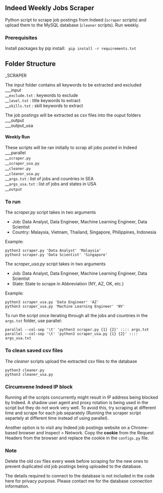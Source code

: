 ## Indeed Weekly Jobs Scraper 

Python script to scrape job postings from Indeed (`scraper` scripts) and upload them to the MySQL database (`cleaner` scripts). Run weekly.

### Prerequisites

Install packages by pip install:
` pip install -r requirements.txt`

## Folder Structure


_SCRAPER

The input folder contains all keywords to be extracted and excluded<br>
___input<br>
    __`exclude.txt` : keywords to exclude <br>
    __`level.txt` : title keywords to extract <br>
    __`skills.txt` : skill keywords to extract

The job postings will be extracted as csv files into the ouput folders<br>
___output<br>
___output_usa<br>

#### Weekly  Run
These scripts will be ran initially to scrap all jobs posted in Indeed<br>
___parallel <br>
    __`scraper.py` <br>
    __`scraper_usa.py` <br>
    __`cleaner.py` <br>
    __`cleaner_usa.py` <br>
    __`args.txt` : list of jobs and countries in SEA <br>
    __`args_usa.txt` : list of jobs and states in USA <br>
    __`output`<br>


### To run
The *scraper.py* script takes in two arguments
- Job: Data Analyst, Data Engineer, Machine Learning Engineer, Data Scientist
- Country: Malaysia, Vietnam, Thailand, Singapore, Philippines, Indonesia

Example:
```
python3 scraper.py 'Data Analyst' 'Malaysia'
python3 scraper.py 'Data Scientist' 'Singapore'
```

The *scraper_usa.py* script takes in two arguments
- Job: Data Analyst, Data Engineer, Machine Learning Engineer, Data Scientist
- State: State to scrape in Abbreviation (NY, AZ, OK, etc.)

Example:
```
python3 scraper_usa.py 'Data Engineer' 'AZ'
python3 scraper_usa.py 'Machine Learning Engineer' 'NY'
```

To run the script once iterating through all the jobs and countries in the `args.txt` folder, use parallel:
```
parallel --col-sep '\t' 'python3 scraper.py {1} {2}' :::: args.txt 
parallel --col-sep '\t' 'python3 scraper_usa.py {1} {2}' :::: args_usa.txt
```

### To clean saved csv files
The *cleaner* scripts upload the extracted csv files to the database

```
python3 cleaner.py
python3 cleaner_usa.py
```

### Circumvene Indeed IP block
Running all the scripts concurrently might result in IP address being blocked by Indeed. A shadow user agent and proxy rotation is being used in the script but they do not work very well. To avoid this, try scraping at different time and scrape for each job separately (Running the scraper script separtely at different time instead of using parallel).

Another option is to visit any Indeed job postings website on a Chrome-based browser and Inspect > Network. Copy the **cookie** from the Request Headers from the browser and replace the cookie in the `configs.py` file.


### Note
Delete the old csv files every week before scraping for the new ones to prevent duplicated old job postings being uploaded to the database.

The details required to connect to the database is not included in the code here for privacy purpose. Please contact me for the database connection information.